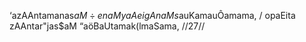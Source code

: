 ‘azAAntamanas$aM ÷enaM yaAeigAnaM s$auKamauÔamama, /
opaEita zAAntar"jas$aM “aöBaUtamak(lmaSama, //27//